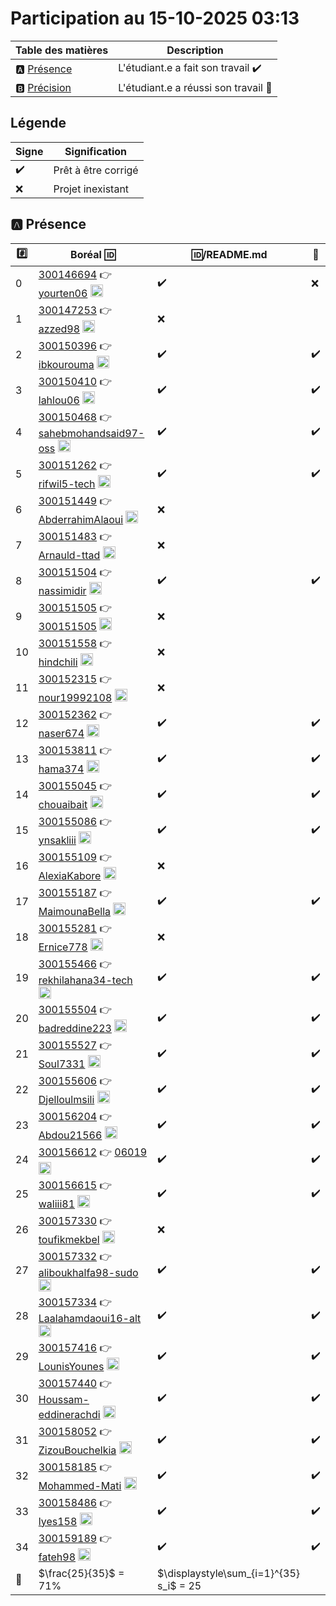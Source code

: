 # Participation au 15-10-2025 03:13

| Table des matières            | Description                                             |
|-------------------------------|---------------------------------------------------------|
| :a: [Présence](#a-présence)   | L'étudiant.e a fait son travail    :heavy_check_mark:   |
| :b: [Précision](#b-précision) | L'étudiant.e a réussi son travail  :tada:               |

## Légende

| Signe              | Signification                 |
|--------------------|-------------------------------|
| :heavy_check_mark: | Prêt à être corrigé           |
| :x:                | Projet inexistant             |

## :a: Présence

|:hash:| Boréal :id:                | :id:/README.md    | :rocket: |
|------|----------------------------|-------------------|----------|
| 0 | [300146694](../300146694/README.md) :point_right: [yourten06](https://github.com/yourten06) <image src='https://avatars0.githubusercontent.com/u/232939164?s=460&v=4' width=20 height=20></image> | :heavy_check_mark: | :x: |
| 1 | [300147253](../300147253/README.md) :point_right: [azzed98](https://github.com/azzed98) <image src='https://avatars0.githubusercontent.com/u/232965506?s=460&v=4' width=20 height=20></image> | :x: |
| 2 | [300150396](../300150396/README.md) :point_right: [ibkourouma](https://github.com/ibkourouma) <image src='https://avatars0.githubusercontent.com/u/232939321?s=460&v=4' width=20 height=20></image> | :heavy_check_mark: | :heavy_check_mark: |
| 3 | [300150410](../300150410/README.md) :point_right: [lahlou06](https://github.com/lahlou06) <image src='https://avatars0.githubusercontent.com/u/231570554?s=460&v=4' width=20 height=20></image> | :heavy_check_mark: | :heavy_check_mark: |
| 4 | [300150468](../300150468/README.md) :point_right: [sahebmohandsaid97-oss](https://github.com/sahebmohandsaid97-oss) <image src='https://avatars0.githubusercontent.com/u/232939143?s=460&v=4' width=20 height=20></image> | :heavy_check_mark: | :heavy_check_mark: |
| 5 | [300151262](../300151262/README.md) :point_right: [rifwil5-tech](https://github.com/rifwil5-tech) <image src='https://avatars0.githubusercontent.com/u/231570449?s=460&v=4' width=20 height=20></image> | :heavy_check_mark: | :heavy_check_mark: |
| 6 | [300151449](../300151449/README.md) :point_right: [AbderrahimAlaoui](https://github.com/AbderrahimAlaoui) <image src='https://avatars0.githubusercontent.com/u/231569522?s=460&v=4' width=20 height=20></image> | :x: |
| 7 | [300151483](../300151483/README.md) :point_right: [Arnauld-ttad](https://github.com/Arnauld-ttad) <image src='https://avatars0.githubusercontent.com/u/231570852?s=460&v=4' width=20 height=20></image> | :x: |
| 8 | [300151504](../300151504/README.md) :point_right: [nassimidir](https://github.com/nassimidir) <image src='https://avatars0.githubusercontent.com/u/232939073?s=460&v=4' width=20 height=20></image> | :heavy_check_mark: | :heavy_check_mark: |
| 9 | [300151505](../300151505/README.md) :point_right: [300151505](https://github.com/300151505) <image src='https://avatars0.githubusercontent.com/u/232939190?s=460&v=4' width=20 height=20></image> | :x: |
| 10 | [300151558](../300151558/README.md) :point_right: [hindchili](https://github.com/hindchili) <image src='https://avatars0.githubusercontent.com/u/232939530?s=460&v=4' width=20 height=20></image> | :x: |
| 11 | [300152315](../300152315/README.md) :point_right: [nour19992108](https://github.com/nour19992108) <image src='https://avatars0.githubusercontent.com/u/232939475?s=460&v=4' width=20 height=20></image> | :x: |
| 12 | [300152362](../300152362/README.md) :point_right: [naser674](https://github.com/naser674) <image src='https://avatars0.githubusercontent.com/u/231571903?s=460&v=4' width=20 height=20></image> | :heavy_check_mark: | :heavy_check_mark: |
| 13 | [300153811](../300153811/README.md) :point_right: [hama374](https://github.com/hama374) <image src='https://avatars0.githubusercontent.com/u/231571796?s=460&v=4' width=20 height=20></image> | :heavy_check_mark: | :heavy_check_mark: |
| 14 | [300155045](../300155045/README.md) :point_right: [chouaibait](https://github.com/chouaibait) <image src='https://avatars0.githubusercontent.com/u/232956639?s=460&v=4' width=20 height=20></image> | :heavy_check_mark: | :heavy_check_mark: |
| 15 | [300155086](../300155086/README.md) :point_right: [ynsakliii](https://github.com/ynsakliii) <image src='https://avatars0.githubusercontent.com/u/200866288?s=460&v=4' width=20 height=20></image> | :heavy_check_mark: | :heavy_check_mark: |
| 16 | [300155109](../300155109/README.md) :point_right: [AlexiaKabore](https://github.com/AlexiaKabore) <image src='https://avatars0.githubusercontent.com/u/231572626?s=460&v=4' width=20 height=20></image> | :x: |
| 17 | [300155187](../300155187/README.md) :point_right: [MaimounaBella](https://github.com/MaimounaBella) <image src='https://avatars0.githubusercontent.com/u/231571253?s=460&v=4' width=20 height=20></image> | :heavy_check_mark: | :heavy_check_mark: |
| 18 | [300155281](../300155281/README.md) :point_right: [Ernice778](https://github.com/Ernice778) <image src='https://avatars0.githubusercontent.com/u/231570309?s=460&v=4' width=20 height=20></image> | :x: |
| 19 | [300155466](../300155466/README.md) :point_right: [rekhilahana34-tech](https://github.com/rekhilahana34-tech) <image src='https://avatars0.githubusercontent.com/u/232940163?s=460&v=4' width=20 height=20></image> | :heavy_check_mark: | :heavy_check_mark: |
| 20 | [300155504](../300155504/README.md) :point_right: [badreddine223](https://github.com/badreddine223) <image src='https://avatars0.githubusercontent.com/u/231570213?s=460&v=4' width=20 height=20></image> | :heavy_check_mark: | :heavy_check_mark: |
| 21 | [300155527](../300155527/README.md) :point_right: [Soul7331](https://github.com/Soul7331) <image src='https://avatars0.githubusercontent.com/u/231569948?s=460&v=4' width=20 height=20></image> | :heavy_check_mark: | :heavy_check_mark: |
| 22 | [300155606](../300155606/README.md) :point_right: [Djelloulmsili](https://github.com/Djelloulmsili) <image src='https://avatars0.githubusercontent.com/u/231571545?s=460&v=4' width=20 height=20></image> | :heavy_check_mark: | :heavy_check_mark: |
| 23 | [300156204](../300156204/README.md) :point_right: [Abdou21566](https://github.com/Abdou21566) <image src='https://avatars0.githubusercontent.com/u/231571560?s=460&v=4' width=20 height=20></image> | :heavy_check_mark: | :heavy_check_mark: |
| 24 | [300156612](../300156612/README.md) :point_right: [06019](https://github.com/06019) <image src='https://avatars0.githubusercontent.com/u/232939132?s=460&v=4' width=20 height=20></image> | :heavy_check_mark: | :heavy_check_mark: |
| 25 | [300156615](../300156615/README.md) :point_right: [waliii81](https://github.com/waliii81) <image src='https://avatars0.githubusercontent.com/u/231570011?s=460&v=4' width=20 height=20></image> | :heavy_check_mark: | :heavy_check_mark: |
| 26 | [300157330](../300157330/README.md) :point_right: [toufikmekbel](https://github.com/toufikmekbel) <image src='https://avatars0.githubusercontent.com/u/231571164?s=460&v=4' width=20 height=20></image> | :x: |
| 27 | [300157332](../300157332/README.md) :point_right: [aliboukhalfa98-sudo](https://github.com/aliboukhalfa98-sudo) <image src='https://avatars0.githubusercontent.com/u/232939140?s=460&v=4' width=20 height=20></image> | :heavy_check_mark: | :heavy_check_mark: |
| 28 | [300157334](../300157334/README.md) :point_right: [Laalahamdaoui16-alt](https://github.com/Laalahamdaoui16-alt) <image src='https://avatars0.githubusercontent.com/u/231569676?s=460&v=4' width=20 height=20></image> | :heavy_check_mark: | :heavy_check_mark: |
| 29 | [300157416](../300157416/README.md) :point_right: [LounisYounes](https://github.com/LounisYounes) <image src='https://avatars0.githubusercontent.com/u/232939450?s=460&v=4' width=20 height=20></image> | :heavy_check_mark: | :heavy_check_mark: |
| 30 | [300157440](../300157440/README.md) :point_right: [Houssam-eddinerachdi](https://github.com/Houssam-eddinerachdi) <image src='https://avatars0.githubusercontent.com/u/231572378?s=460&v=4' width=20 height=20></image> | :heavy_check_mark: | :heavy_check_mark: |
| 31 | [300158052](../300158052/README.md) :point_right: [ZizouBouchelkia](https://github.com/ZizouBouchelkia) <image src='https://avatars0.githubusercontent.com/u/121287922?s=460&v=4' width=20 height=20></image> | :heavy_check_mark: | :heavy_check_mark: |
| 32 | [300158185](../300158185/README.md) :point_right: [Mohammed-Mati](https://github.com/Mohammed-Mati) <image src='https://avatars0.githubusercontent.com/u/232939280?s=460&v=4' width=20 height=20></image> | :heavy_check_mark: | :heavy_check_mark: |
| 33 | [300158486](../300158486/README.md) :point_right: [lyes158](https://github.com/lyes158) <image src='https://avatars0.githubusercontent.com/u/232938643?s=460&v=4' width=20 height=20></image> | :heavy_check_mark: | :heavy_check_mark: |
| 34 | [300159189](../300159189/README.md) :point_right: [fateh98](https://github.com/fateh98) <image src='https://avatars0.githubusercontent.com/u/232939045?s=460&v=4' width=20 height=20></image> | :heavy_check_mark: | :heavy_check_mark: |
| :abacus: |  $\frac{25}{35}$  =  71% | $\displaystyle\sum_{i=1}^{35} s_i$ = 25 |
